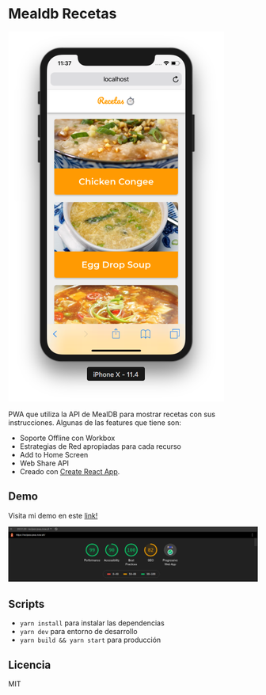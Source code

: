 # Mealdb Recetas

![Captura de Recetas](.readme-static/captura.png)

PWA que utiliza la API de MealDB para mostrar recetas con sus instrucciones. Algunas de las features que tiene son:

- Soporte Offline con Workbox
- Estrategias de Red apropiadas para cada recurso
- Add to Home Screen
- Web Share API
- Creado con [Create React App](https://github.com/facebookincubator/create-react-app).

## Demo

Visita mi demo en este [link!](https://recipes-pwa.now.sh)

![Recetas](.readme-static/screen-pwa.png)

## Scripts

- `yarn install` para instalar las dependencias
- `yarn dev` para entorno de desarrollo
- `yarn build && yarn start` para producción

## Licencia

MIT

